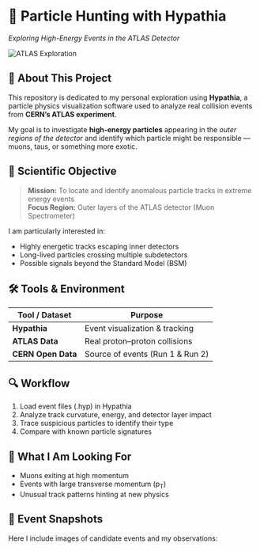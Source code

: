# 🔭 Particle Hunting with Hypathia  
*Exploring High-Energy Events in the ATLAS Detector*

![ATLAS Exploration](Resources/atlas_event.png) <!-- Replace with your real image -->

## 👋 About This Project
This repository is dedicated to my personal exploration using **Hypathia**, a particle physics visualization software used to analyze real collision events from **CERN’s ATLAS experiment**.

My goal is to investigate **high-energy particles** appearing in the *outer regions of the detector* and identify which particle might be responsible — muons, taus, or something more exotic.

## 🎯 Scientific Objective
> **Mission:** To locate and identify anomalous particle tracks in extreme energy events  
> **Focus Region:** Outer layers of the ATLAS detector (Muon Spectrometer)

I am particularly interested in:
- Highly energetic tracks escaping inner detectors  
- Long-lived particles crossing multiple subdetectors  
- Possible signals beyond the Standard Model (BSM)

## 🛠 Tools & Environment
| Tool / Dataset   | Purpose |
|------------------|------------------------------|
| **Hypathia**     | Event visualization & tracking |
| **ATLAS Data**   | Real proton–proton collisions |
| **CERN Open Data** | Source of events (Run 1 & Run 2) |

## 🔍 Workflow
1. Load event files (.hyp) in Hypathia  
2. Analyze track curvature, energy, and detector layer impact  
3. Trace suspicious particles to identify their type  
4. Compare with known particle signatures

## 🧪 What I Am Looking For
- Muons exiting at high momentum  
- Events with large transverse momentum (p<sub>T</sub>)  
- Unusual track patterns hinting at new physics

## 📸 Event Snapshots
Here I include images of candidate events and my observations:

